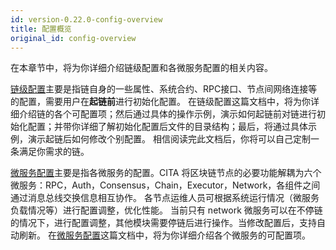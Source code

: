 ```yaml
---
id: version-0.22.0-config-overview
title: 配置概览
original_id: config-overview
---
```

在本章节中，将为你详细介绍链级配置和各微服务配置的相关内容。

[链级配置](./chain-config)主要是指链自身的一些属性、系统合约、RPC接口、节点间网络连接等的配置，需要用户在**起链前**进行初始化配置。 在链级配置这篇文档中，将为你详细介绍链的各个可配置项；然后通过具体的操作示例，演示如何起链前对链进行初始化配置；并带你详细了解初始化配置后文件的目录结构；最后，将通过具体示例，演示起链后如何修改个别配置。 相信阅读完此文档后，你将可以自己定制一条满足你需求的链。

[微服务配置](./service-config)主要是指各微服务的配置。CITA 将区块链节点的必要功能解耦为六个微服务：RPC，Auth，Consensus，Chain，Executor，Network，各组件之间通过消息总线交换信息相互协作。 各节点运维人员可根据系统运行情况（微服务负载情况等）进行配置调整，优化性能。 当前只有 network 微服务可以在不停链的情况下，进行配置调整，其他模块需要停链后进行操作。当修改配置后，支持自动刷新。 在[微服务配置](./service-config)这篇文档中，将为你详细介绍各个微服务的可配置项。